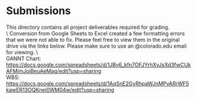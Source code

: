 # Submissions

This directory contains all project deliverables required for grading.\
\ 
Conversion from Google Sheets to Excel created a few formatting errors that we were not able to fix. Please feel free to view them in the original drive via the links below. Please make sure to use an @colorado.edu email for viewing. \ 
\
GANNT Chart: https://docs.google.com/spreadsheets/d/1JBy6_kfn7OFJYrhXvJsXd3fwCUkAFMimJpiBeuAeMag/edit?usp=sharing \
WBS: https://docs.google.com/spreadsheets/d/1AqSnE2GyRhpaWJnMPyARrWF5kawER13OQKnei0WM04w/edit?usp=sharing

